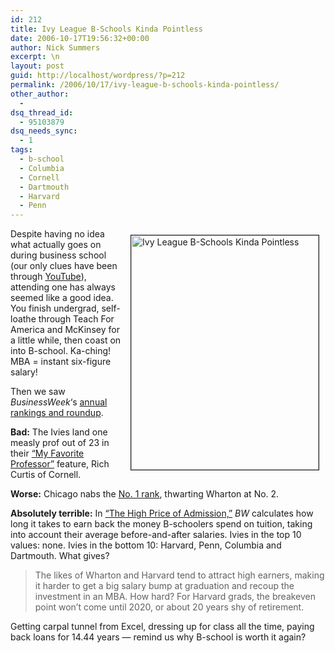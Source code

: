 ```yaml
---
id: 212
title: Ivy League B-Schools Kinda Pointless
date: 2006-10-17T19:56:32+00:00
author: Nick Summers
excerpt: \n
layout: post
guid: http://localhost/wordpress/?p=212
permalink: /2006/10/17/ivy-league-b-schools-kinda-pointless/
other_author:
  - 
dsq_thread_id:
  - 95103879
dsq_needs_sync:
  - 1
tags:
  - b-school
  - Columbia
  - Cornell
  - Dartmouth
  - Harvard
  - Penn
---
```

<img width="300" vspace="10" hspace="10" height="375" border="1" align="right" src="http://www.ivygateblog.com/wp-content/uploads/2006/10/calc.jpg" alt="Ivy League B-Schools Kinda Pointless" />Despite having no idea what actually goes on during business school (our only clues have been through [YouTube](http://www.ivygateblog.com/2006/07/you_know_how_they_say_we_only_use_10_percent_of_our_brains_i_say_we_only_use_10_percent_of_excel_functionality.html)), attending one has always seemed like a good idea. You finish undergrad, self-loathe through Teach For America and McKinsey for a little while, then coast on into B-school. Ka-ching! MBA = instant six-figure salary!

Then we saw _BusinessWeek_&#8216;s [annual rankings and roundup](http://www.businessweek.com/bschools/06/index.html?chan=bschools_bschool+index+page).

**Bad:** The Ivies land one measly prof out of 23 in their [&#8220;My Favorite Professor&#8221;](http://images.businessweek.com/ss/06/10/favorite_profs/index_01.htm) feature, Rich Curtis of Cornell.

**Worse:** Chicago nabs the [No. 1 rank](http://www.businessweek.com/bschools/06/full_time_tables/mba_main.htm), thwarting Wharton at No. 2.

**Absolutely terrible:** In [&#8220;The High Price of Admission,&#8221;](http://bwnt.businessweek.com/bschools/06/mba_payback.asp) _BW_ calculates how long it takes to earn back the money B-schoolers spend on tuition, taking into account their average before-and-after salaries. Ivies in the top 10 values: none. Ivies in the bottom 10: Harvard, Penn, Columbia and Dartmouth. What gives?

> The likes of Wharton and Harvard tend to attract high earners, making it harder to get a big salary bump at graduation and recoup the investment in an MBA. How hard? For Harvard grads, the breakeven point won&#8217;t come until 2020, or about 20 years shy of retirement.

Getting carpal tunnel from Excel, dressing up for class all the time, paying back loans for 14.44 years &#8212; remind us why B-school is worth it again?